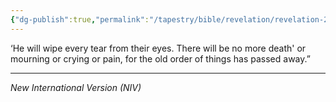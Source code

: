 ```yaml
---
{"dg-publish":true,"permalink":"/tapestry/bible/revelation/revelation-21-4/","title":"Revelation 21:4","tags":["bible-verse","bible-verse"],"dgHomeLink":true,"dgShowLocalGraph":true,"dgEnableSearch":true}
---
```



‘He will wipe every tear from their eyes. There will be no more death' or mourning or crying or pain, for the old order of things has passed away.”

---
*New International Version (NIV)*